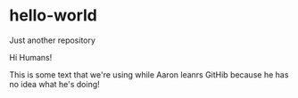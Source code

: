 # hello-world
Just another repository

Hi Humans!

This is some text that we're using while Aaron leanrs GitHib because he has no idea what he's doing!
